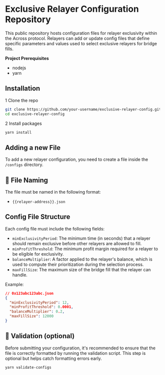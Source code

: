 # Exclusive Relayer Configuration Repository

This public repository hosts configuration files for relayer exclusivity within the Across protocol. Relayers can add or update config files that define specific parameters and values used to select exclusive relayers for bridge fills.

**Project Prerequisites**

- nodejs
- yarn

## Installation

1 Clone the repo

```bash
git clone https://github.com/your-username/exclusive-relayer-config.git
cd exclusive-relayer-config
```

2 Install packages

```bash
yarn install
```

## Adding a new File

To add a new relayer configuration, you need to create a file inside the `/configs` directory.

## 📝 File Naming

The file must be named in the following format:

- `{{relayer-address}}.json`

## Config File Structure

Each config file must include the following fields:

- `minExclusivityPeriod`: The minimum time (in seconds) that a relayer should remain exclusive before other relayers are allowed to fill.
- `minProfitThreshold`: The minimum profit margin required for a relayer to be eligible for exclusivity.
- `balanceMultiplier`: A factor applied to the relayer's balance, which is used to compute their prioritization during the selection process.
- `maxFillSize`: The maximum size of the bridge fill that the relayer can handle.

Example:

```json
// 0x123abc123abc.json
{
  "minExclusivityPeriod": 12,
  "minProfitThreshold": 0.0001,
  "balanceMultiplier": 0.2,
  "maxFillSize": 12000
}
```

## 🧪 Validation (optional)

Before submitting your configuration, it's recommended to ensure that the file is correctly formatted by running the validation script. This step is optional but helps catch formatting errors early.

```bash
yarn validate-configs
```
